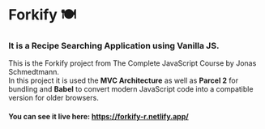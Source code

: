 # Forkify 🍽️
### It is a **Recipe Searching Application using Vanilla JS**.

This is the Forkify project from The Complete JavaScript Course by Jonas Schmedtmann.  
In this project it is used the **MVC Architecture** as well as **Parcel 2** for bundling and **Babel** to convert modern JavaScript code into a compatible version for older browsers.

#### You can see it live here: **https://forkify-r.netlify.app/**
